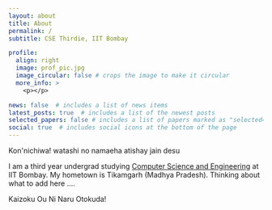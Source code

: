 ```yaml
---
layout: about
title: About
permalink: /
subtitle: CSE Thirdie, IIT Bombay

profile:
  align: right
  image: prof_pic.jpg
  image_circular: false # crops the image to make it circular
  more_info: >
    <p></p>

news: false  # includes a list of news items
latest_posts: true  # includes a list of the newest posts
selected_papers: false # includes a list of papers marked as "selected={true}"
social: true  # includes social icons at the bottom of the page
---
```


Kon'nichiwa! watashi no namaeha atishay jain desu 

I am a third year undergrad studying [Computer Science and Engineering](https://www.cse.iitb.ac.in) at IIT Bombay. My hometown is Tikamgarh (Madhya Pradesh). Thinking about what to add here ....

Kaizoku Ou Ni Naru Otokuda!





